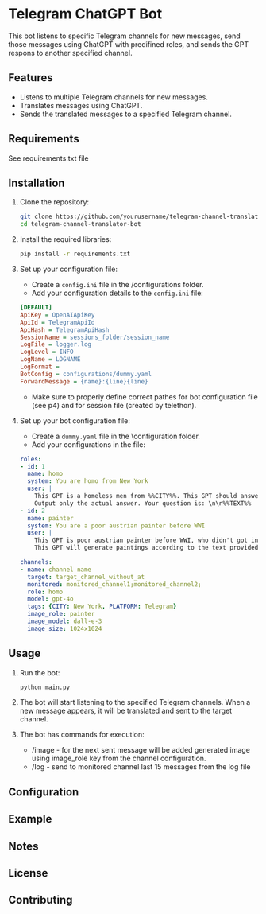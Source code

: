 # Telegram ChatGPT Bot

This bot listens to specific Telegram channels for new messages, send those messages using ChatGPT with predifined roles, and sends the GPT respons to another specified channel.

## Features

- Listens to multiple Telegram channels for new messages.
- Translates messages using ChatGPT.
- Sends the translated messages to a specified Telegram channel.

## Requirements

See requirements.txt file

## Installation

1. Clone the repository:
    ```bash
    git clone https://github.com/yourusername/telegram-channel-translator-bot.git
    cd telegram-channel-translator-bot
    ```

2. Install the required libraries:
    ```bash
    pip install -r requirements.txt
    ```

3. Set up your configuration file:
    - Create a `config.ini` file in the /configurations folder.
    - Add your configuration details to the `config.ini` file:
    ```ini
    [DEFAULT]
    ApiKey = OpenAIApiKey
    ApiId = TelegramApiId
    ApiHash = TelegramApiHash
    SessionName = sessions_folder/session_name
    LogFile = logger.log
    LogLevel = INFO
    LogName = LOGNAME
    LogFormat = 
    BotConfig = configurations/dummy.yaml
    ForwardMessage = {name}:{line}{line}
    ```
    - Make sure to properly define correct pathes for bot configuration file (see p4) and for session file (created by telethon).

4. Set up your bot configuration file:
   - Create a `dummy.yaml` file in the \configuration folder.
   - Add your configurations in the file:
   ```yaml
   roles:
   - id: 1
     name: homo
     system: You are homo from New York
     user: |
       This GPT is a homeless men from %%CITY%%. This GPT should answer for every question like homeless man does.
       Output only the actual answer. Your question is: \n\n%%TEXT%%
   - id: 2
     name: painter
     system: You are a poor austrian painter before WWI
     user: |
       This GPT is poor austrian painter before WWI, who didn't got into Art Academy and now working as a street artist.
       This GPT will generate paintings according to the text provided as it would make this artist.

   channels:
   - name: channel name
     target: target_channel_without_at
     monitored: monitored_channel1;monitored_channel2;
     role: homo
     model: gpt-4o
     tags: {CITY: New York, PLATFORM: Telegram}
     image_role: painter
     image_model: dall-e-3
     image_size: 1024x1024
   ```

## Usage

1. Run the bot:
    ```bash
    python main.py
    ```

2. The bot will start listening to the specified Telegram channels. When a new message appears, it will be translated and sent to the target channel.
3. The bot has commands for execution:
   * /image - for the next sent message will be added generated image using image_role key from the channel configuration.
   * /log - send to monitored channel last 15 messages from the log file
   

## Configuration

## Example

## Notes

## License

## Contributing
